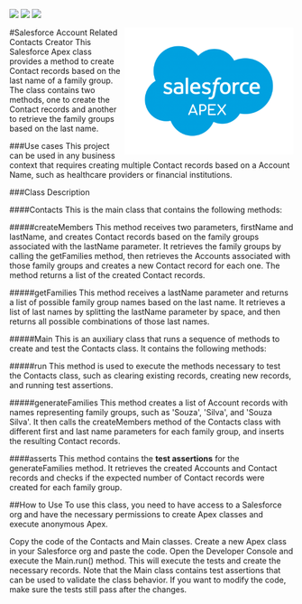<img src="https://img.shields.io/badge/Database-SOQL-blue"> <img src="https://img.shields.io/badge/-Apex-blue"> <img src=https://img.shields.io/badge/license-MIT-blue>

<img src="images/SalesforceCodex_Apex.png" align="right" width="300">


 #Salesforce Account Related Contacts Creator
This Salesforce Apex class provides a method to create Contact records based on the last name of a family group. The class contains two methods, one to create the Contact records and another to retrieve the family groups based on the last name.

###Use cases
This project can be used in any business context that requires creating multiple Contact records based on a Account Name, such as healthcare providers or financial institutions.

###Class Description

####Contacts
This is the main class that contains the following methods:

#####createMembers
This method receives two parameters, firstName and lastName, and creates Contact records based on the family groups associated with the lastName parameter. It retrieves the family groups by calling the getFamilies method, then retrieves the Accounts associated with those family groups and creates a new Contact record for each one. The method returns a list of the created Contact records.

#####getFamilies
This method receives a lastName parameter and returns a list of possible family group names based on the last name. It retrieves a list of last names by splitting the lastName parameter by space, and then returns all possible combinations of those last names.

#####Main
This is an auxiliary class that runs a sequence of methods to create and test the Contacts class. It contains the following methods:

#####run
This method is used to execute the methods necessary to test the Contacts class, such as clearing existing records, creating new records, and running test assertions.

#####generateFamilies
This method creates a list of Account records with names representing family groups, such as 'Souza', 'Silva', and 'Souza Silva'. It then calls the createMembers method of the Contacts class with different first and last name parameters for each family group, and inserts the resulting Contact records.

####asserts
This method contains the <b>test assertions</b> for the generateFamilies method. It retrieves the created Accounts and Contact records and checks if the expected number of Contact records were created for each family group.

##How to Use
To use this class, you need to have access to a Salesforce org and have the necessary permissions to create Apex classes and execute anonymous Apex.

Copy the code of the Contacts and Main classes.
Create a new Apex class in your Salesforce org and paste the code.
Open the Developer Console and execute the Main.run() method. This will execute the tests and create the necessary records.
Note that the Main class contains test assertions that can be used to validate the class behavior. If you want to modify the code, make sure the tests still pass after the changes.
